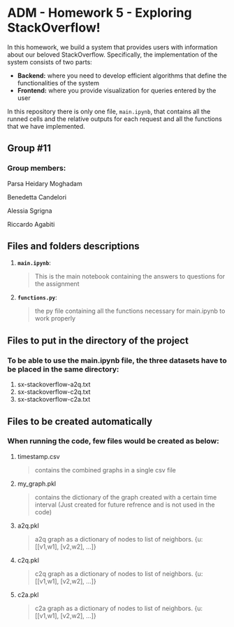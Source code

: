 # ADM - Homework 5 - Exploring StackOverflow!


In this homework, we build a system that provides users with information about our beloved StackOverflow. Specifically, the implementation of the system consists of two parts:

* **Backend:** where you need to develop efficient algorithms that define the functionalities of the system
* **Frontend:** where you provide visualization for queries entered by the user

In this repository there is only one file, `main.ipynb`, that contains all the runned cells and the relative outputs for each request and all the functions that we have implemented.



## Group #11
### **Group members:**

Parsa Heidary Moghadam

Benedetta Candelori

Alessia Sgrigna

Riccardo Agabiti

## Files and folders descriptions

1. __`main.ipynb`__:
   > This is the main notebook containing the answers to questions for the assignment
2. __`functions.py`__:
   > the py file containing all the functions necessary for main.ipynb to work properly
   
 
## Files to put in the directory of the project

### To be able to use the main.ipynb file, the three datasets have to be placed in the same directory:

1. sx-stackoverflow-a2q.txt
2. sx-stackoverflow-c2q.txt
3. sx-stackoverflow-c2a.txt


## Files to be created automatically

### When running the code, few files would be created as below:

1. timestamp.csv
    > contains the combined graphs in a single csv file
2. my_graph.pkl
    > contains the dictionary of the graph created with a certain time interval (Just created for future refrence and is not used in the code)
2. a2q.pkl
    > a2q graph as a dictionary of nodes to list of neighbors. {u: [[v1,w1], [v2,w2], ...]}
2. c2q.pkl
    > c2q graph as a dictionary of nodes to list of neighbors. {u: [[v1,w1], [v2,w2], ...]}
2. c2a.pkl
    > c2a graph as a dictionary of nodes to list of neighbors. {u: [[v1,w1], [v2,w2], ...]}


